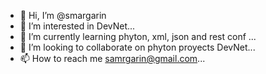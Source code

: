 - 👋 Hi, I’m @smargarin
- 👀 I’m interested in DevNet...
- 🌱 I’m currently learning phyton, xml, json and rest conf ...
- 💞️ I’m looking to collaborate on phyton proyects DevNet...
- 📫 How to reach me samrgarin@gmail.com...

<!---
smargarin/smargarin is a ✨ special ✨ repository because its `README.md` (this file) appears on your GitHub profile.
You can click the Preview link to take a look at your changes.
--->
